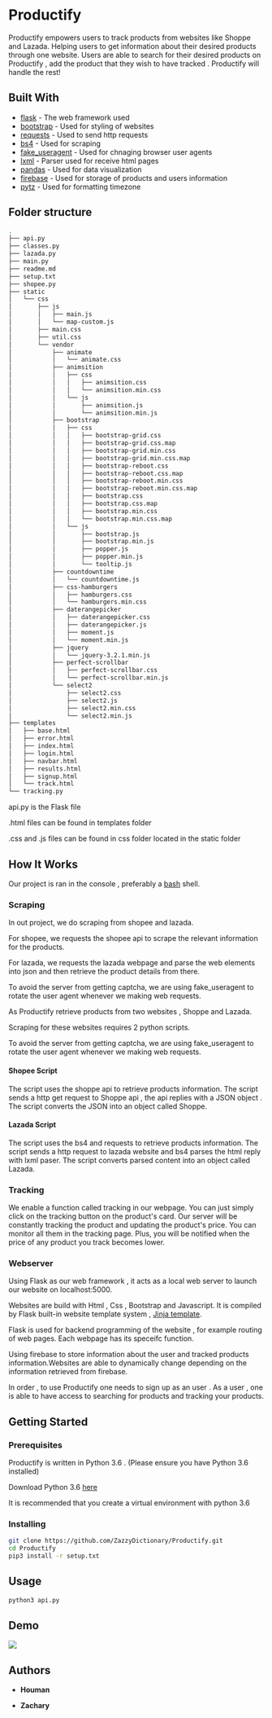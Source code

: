 # Productify

Productify empowers users to track products from websites like Shoppe and Lazada. Helping users to get information about their desired products through one website. Users are able to search for their desired products on Productify , add the product that they wish to have tracked . Productify will handle the rest!

## Built With

- [flask](https://flask.palletsprojects.com/en/1.1.x/) - The web framework used
- [bootstrap](https://getbootstrap.com/docs/4.4/getting-started/introduction/) - Used for styling of websites
- [requests](https://pypi.org/project/requests/) - Used to send http requests
- [bs4](https://www.crummy.com/software/BeautifulSoup/bs4/doc/) - Used for scraping
- [fake_useragent](https://pypi.org/project/fake-useragent/) - Used for chnaging browser user agents
- [lxml](https://lxml.de/) - Parser used for receive html pages
- [pandas](https://pandas.pydata.org/) - Used for data visualization
- [firebase](https://firebase.google.com/products) - Used for storage of products and users information
- [pytz](https://pypi.org/project/pytz/) - Used for formatting timezone

## Folder structure

```bash
.
├── api.py
├── classes.py
├── lazada.py
├── main.py
├── readme.md
├── setup.txt
├── shopee.py
├── static
│   └── css
│       ├── js
│       │   ├── main.js
│       │   └── map-custom.js
│       ├── main.css
│       ├── util.css
│       └── vendor
│           ├── animate
│           │   └── animate.css
│           ├── animsition
│           │   ├── css
│           │   │   ├── animsition.css
│           │   │   └── animsition.min.css
│           │   └── js
│           │       ├── animsition.js
│           │       └── animsition.min.js
│           ├── bootstrap
│           │   ├── css
│           │   │   ├── bootstrap-grid.css
│           │   │   ├── bootstrap-grid.css.map
│           │   │   ├── bootstrap-grid.min.css
│           │   │   ├── bootstrap-grid.min.css.map
│           │   │   ├── bootstrap-reboot.css
│           │   │   ├── bootstrap-reboot.css.map
│           │   │   ├── bootstrap-reboot.min.css
│           │   │   ├── bootstrap-reboot.min.css.map
│           │   │   ├── bootstrap.css
│           │   │   ├── bootstrap.css.map
│           │   │   ├── bootstrap.min.css
│           │   │   └── bootstrap.min.css.map
│           │   └── js
│           │       ├── bootstrap.js
│           │       ├── bootstrap.min.js
│           │       ├── popper.js
│           │       ├── popper.min.js
│           │       └── tooltip.js
│           ├── countdowntime
│           │   └── countdowntime.js
│           ├── css-hamburgers
│           │   ├── hamburgers.css
│           │   └── hamburgers.min.css
│           ├── daterangepicker
│           │   ├── daterangepicker.css
│           │   ├── daterangepicker.js
│           │   ├── moment.js
│           │   └── moment.min.js
│           ├── jquery
│           │   └── jquery-3.2.1.min.js
│           ├── perfect-scrollbar
│           │   ├── perfect-scrollbar.css
│           │   └── perfect-scrollbar.min.js
│           └── select2
│               ├── select2.css
│               ├── select2.js
│               ├── select2.min.css
│               └── select2.min.js
├── templates
│   ├── base.html
│   ├── error.html
│   ├── index.html
│   ├── login.html
│   ├── navbar.html
│   ├── results.html
│   ├── signup.html
│   └── track.html
└── tracking.py


```

api.py is the Flask file

.html files can be found in templates folder

.css and .js files can be found in css folder located in the static folder

## How It Works

Our project is ran in the console , preferably a [bash](<https://en.wikipedia.org/wiki/Bash_(Unix_shell)>) shell.

### Scraping

In out project, we do scraping from shopee and lazada.

For shopee, we requests the shopee api to scrape the relevant information for the products.

For lazada, we requests the lazada webpage and parse the web elements into json and then retrieve the product details from there.

To avoid the server from getting captcha, we are using fake_useragent to rotate the user agent whenever we making web requests.

As Productify retrieve products from two websites , Shoppe and Lazada.

Scraping for these websites requires 2 python scripts.

To avoid the server from getting captcha, we are using fake_useragent to rotate the user agent whenever we making web requests.

#### Shopee Script

The script uses the shoppe api to retrieve products information. The script sends a http get request to Shoppe api , the api replies with a JSON object . The script converts the JSON into an object called Shoppe.

#### Lazada Script

The script uses the bs4 and requests to retrieve products information. The script sends a http request to lazada website and bs4 parses the html reply with lxml paser. The script converts parsed content into an object called Lazada.

### Tracking

We enable a function called tracking in our webpage. You can just simply click on the tracking button on the product's card. Our server will be constantly tracking the product and updating the product's price. You can monitor all them in the tracking page. Plus, you will be notified when the price of any product you track becomes lower.

### Webserver

Using Flask as our web framework , it acts as a local web server to launch our website on localhost:5000.

Websites are build with Html , Css , Bootstrap and Javascript. It is compiled by Flask built-in website template system , [Jinja template](https://jinja.palletsprojects.com/en/2.11.x/).

Flask is used for backend programming of the website , for example routing of web pages. Each webpage has its speceifc function.

Using firebase to store information about the user and tracked products information.Websites are able to dynamically change depending on the information retrieved from firebase.

In order , to use Productify one needs to sign up as an user . As a user , one is able to have access to searching for products and tracking your products.

## Getting Started

### Prerequisites

Productify is written in Python 3.6 . (Please ensure you have Python 3.6 installed)

Download Python 3.6 [here](https://www.python.org/downloads/release/python-360/)

It is recommended that you create a virtual environment with python 3.6

### Installing

```bash
git clone https://github.com/ZazzyDictionary/Productify.git
cd Productify
pip3 install -r setup.txt
```

## Usage

```bash
python3 api.py
```

## Demo

![](https://media.giphy.com/media/YmQG0wV5WDfZAVew4r/giphy.gif)

## Authors

- **Houman**

- **Zachary**
